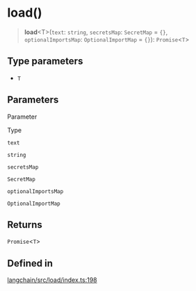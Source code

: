 load()
======

> **load**<T\>(`text`: `string`, `secretsMap`: `SecretMap` = `{}`, `optionalImportsMap`: `OptionalImportMap` = `{}`): `Promise`<`T`\>

Type parameters[​](#type-parameters "Direct link to Type parameters")
---------------------------------------------------------------------

*   `T`

Parameters[​](#parameters "Direct link to Parameters")
------------------------------------------------------

Parameter

Type

`text`

`string`

`secretsMap`

`SecretMap`

`optionalImportsMap`

`OptionalImportMap`

Returns[​](#returns "Direct link to Returns")
---------------------------------------------

`Promise`<`T`\>

Defined in[​](#defined-in "Direct link to Defined in")
------------------------------------------------------

[langchain/src/load/index.ts:198](https://github.com/hwchase17/langchainjs/blob/46e1734/langchain/src/load/index.ts#L198)